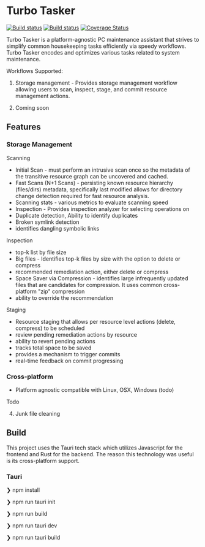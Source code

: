# Turbo Tasker
[![Build status](https://github.com/toaler/turbo-tasker/actions/workflows/rust.yml/badge.svg)](https://github.com/toaler/turbo-tasker/actions)
[![Build status](https://github.com/toaler/turbo-tasker/actions/workflows/rust-clippy.yml/badge.svg)](https://github.com/toaler/turbo-tasker/actions)
[![Coverage Status](https://coveralls.io/repos/github/toaler/turbo-tasker/badge.svg?branch=main)](https://coveralls.io/github/toaler/turbo-tasker?branch=main)

Turbo Tasker is a platform-agnostic PC maintenance assistant that strives to simplify common housekeeping tasks efficiently via speedy workflows.  Turbo Tasker encodes and optimizes various tasks related to system maintenance.

Workflows Supported:
1. Storage management - Provides storage management workflow allowing users to scan, inspect, stage, and commit resource management actions.

2. Coming soon

## Features

### Storage Management 

Scanning

- Initial Scan - must perform an intrusive scan once so the metadata of the transitive resource graph can be uncovered and cached. 
- Fast Scans (N+1 Scans) - persisting known resource hierarchy (files/dirs) metadata, specifically last modified allows for directory change detection required for fast resource analysis. 
- Scanning stats - various metrics to evaluate scanning speed
- Inspection - Provides inspection analyzer for selecting operations on 
- Duplicate detection, Ability to identify duplicates
- Broken symlink detection 
- identifies dangling symbolic links

Inspection

- top-k list by file size
- Big files - Identifies top-k files by size with the option to delete or compress
- recommended remediation action, either delete or compress
- Space Saver via Compression - identifies large infrequently updated files that are candidates for compression. It uses common cross-platform "zip" compression 
- ability to override the recommendation


Staging

- Resource staging that allows per resource level actions (delete, compress) to be scheduled
- review pending remediation actions by resource
- ability to revert pending actions
- tracks total space to be saved
- provides a mechanism to trigger commits
- real-time feedback on commit progressing

### Cross-platform

- Platform agnostic compatible with Linux, OSX, Windows (todo)

Todo

4.  Junk file cleaning

## Build

This project uses the Tauri tech stack which utilizes Javascript for the frontend and Rust for the backend. The reason this technology was useful is its cross-platform support.

### Tauri

<p>❯ npm install 
<p>❯ npm run tauri init
<p>❯ npm run build
<p>❯ npm run tauri dev
<p>❯ npm run tauri build
